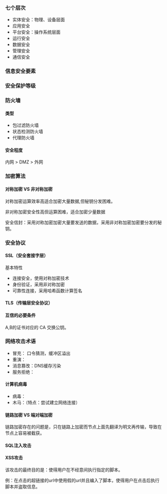 ### 七个层次

- 实体安全：物理、设备层面
- 应用安全
- 平台安全：操作系统层面
- 运行安全
- 数据安全
- 管理安全
- 通信安全

### 信息安全要素

### 安全保护等级

### 防火墙

#### 类型

- 包过滤防火墙
- 状态检测防火墙
- 代理防火墙

#### 安全程度

内网 > DMZ > 外网

### 加密算法

#### 对称加密 VS 非对称加密

对称加密运算效率高适合加密大量数据,但秘钥分发困难。

非对称加密安全性高但运算困难，适合加密少量数据

安全信封：采用对称加密加密大量要发送的数据，采用非对称加密加密要分发的秘钥。

### 安全协议

#### SSL（安全套接字层）

基本特性

- 连接安全，使用对称加密技术
- 身份验证，采用非对称加密
- 可靠性连接，采用哈希函数计算签名

#### TLS（传输层安全协议）

#### 互信的必要条件

A,B的证书对应的 CA 交换公钥。



### 网络攻击术语

- 冒充： 口令猜测，缓冲区溢出
- 重演：
- 消息篡改：DNS缓存污染
- 服务拒绝：

#### 计算机病毒

- 病毒：
- 木马：（特点：尝试建立网络连接）

#### 链路加密 VS 端对端加密

链路加密存在的问题是，只在链路上加密而节点上面先翻译为明文再传输，导致在节点上容易被截获。

#### SQL注入攻击

#### XSS攻击

该攻击的最终目的是：使得用户在不经意间执行指定的脚本。

例：在点击的超链接的url中使用假的url并且编入了脚本，使得用户在点击后执行脚本并盗取信息。
